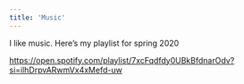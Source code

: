 ```yaml
---
title: 'Music'
---
```


I like music. Here’s my playlist for spring 2020

https://open.spotify.com/playlist/7xcFqdfdy0UBkBfdnarOdv?si=ilhDrpvARwmVx4xMefd-uw
